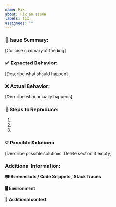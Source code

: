 ```yaml
---
name: Fix
about: Fix an Issue
labels: fix
assignees: ""
---
```


### 🐛 Issue Summary:

[Concise summary of the bug]

### ✅ Expected Behavior:

[Describe what should happen]

### ❌ Actual Behavior:

[Describe what actually happens]

### 🔁 Steps to Reproduce:

1.
2.
3.

### 💡 Possible Solutions

[Describe possible solutions. Delete section if empty]

### Additional Information:

**📷 Screenshots / Code Snippets / Stack Traces**

**🖥 Environment**

**📝 Additional context**
